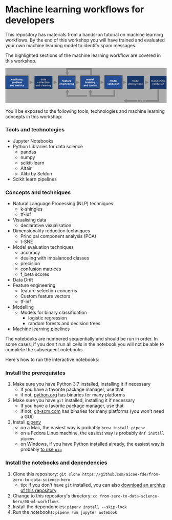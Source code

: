 
# Machine learning workflows for developers

This repository has materials from a hands-on tutorial on machine learning workflows. By the end of this workshop you will have trained and evaluated your own machine learning model to identify spam messages. 

The highlighted sections of the machine learning workflow are covered in this workshop.

![ml workflows workshop](../Images/workflow-mlwflow.png)

You'll be exposed to the following tools, technologies and machine learning concepts in this workshop: 

### Tools and technologies
- Jupyter Notebooks
- Python Libraries for data science
	- pandas
	- numpy
	- scikit-learn
	- Altair
	- Alibi by Seldon
- Scikit learn pipelines 
### Concepts and techniques
- Natural Language Processing (NLP) techniques:
	- k-shingles 
	- tf-idf
- Visualising data	
	- declarative visualisation 
- Dimensionality reduction techniques 
   - Principal component analysis (PCA)
   - t-SNE
- Model evaluation techniques
	- accuracy
	- dealing with imbalanced classes
	- precision 
	- confusion matrices
	- f_beta scores
- Data Drift
- Feature engineering
	- feature selection concerns
	- Custom feature vectors
	- tf-idf
- Modelling
	- Models for binary classification
		-  logistic regression
		-  random forests and decision trees
-  Machine learning pipelines 


The notebooks are numbered sequentially and should be run in order. In some cases, if you don't run all cells in the notebook you will not be able to complete the subsequent notebooks.  



Here's how to run the interactive notebooks:

### Install the prerequisites

1. Make sure you have Python 3.7 installed, installing it if necessary
    - If you have a favorite package manager, use that
    - if not, [python.org](https://www.python.org/downloads/) has binaries for many platforms
2. Make sure you have `git` installed, installing it if necessary
    - If you have a favorite package manager, use that
    - if not, [git-scm.com](https://git-scm.com/downloads) has binaries for many platforms (you won't need a GUI)
3. Install [pipenv](https://docs.pipenv.org/en/latest/)
    - on a Mac, the easiest way is probably `brew install pipenv`
    - on a Fedora Linux machine, the easiest way is probably `dnf install pipenv`
    - on Windows, if you have Python installed already, the easiest way is probably [to use `pip`](https://docs.pipenv.org/en/latest/install/#pragmatic-installation-of-pipenv)  

### Install the notebooks and dependencies

1.  Clone this repository:  `git clone https://github.com/aicoe-fde/from-zero-to-data-science-hero`
    - tip:  if you don't have `git` installed, you can also [download an archive of this repository](https://github.com/willb/ml-workflows-notebook/archive/master.zip)
2.  Change to this repository's directory:  `cd from-zero-to-data-science-hero/00-ml-workflows`
3.  Install the dependencies:  `pipenv install --skip-lock`
4.  Run the notebooks:  `pipenv run jupyter notebook`


<!--
# Running the lab on an OpenShift cluster:

Alternatively, to run our lab on an OpenShift cluster (including on your personal computer with minishift or `oc cluster`), run the following command:

`oc create -f https://raw.githubusercontent.com/willb/ml-workflows-for-developers/summit2019/resources.yaml`

Our slides from presenting the lab at Red Hat Summit 2019 [are online](./ml-workflows-for-developers.pdf).

Contact willb@redhat.com with any questions!
-->